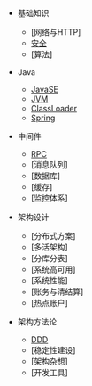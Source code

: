 * 基础知识
    * [网络与HTTP]
    * [安全](basic/security.md)
    * [算法]

* Java

    * [JavaSE](java/javase.md)
    * [JVM](java/jvm.md)
    * [ClassLoader](java/classloader.md)
    * [Spring](java/spring.md)

* 中间件

    * [RPC](middleware/rpc.md)
    * [消息队列]
    * [数据库]
    * [缓存]
    * [监控体系]

* 架构设计

    * [分布式方案]
    * [多活架构]
    * [分库分表]
    * [系统高可用]
    * [系统性能]
    * [账务与清结算]
    * [热点账户]

* 架构方法论
    * [DDD](arch/arch_ddd.md)
    * [稳定性建设]
    * [架构杂想]
    * [开发工具]